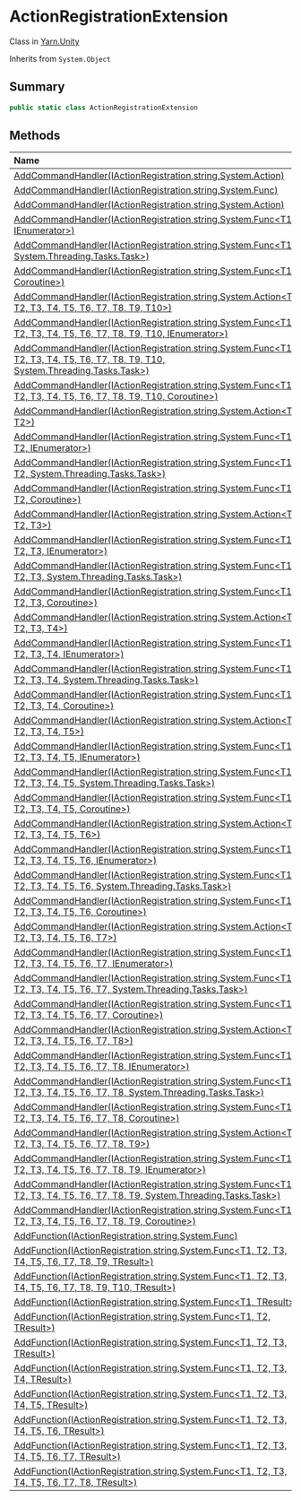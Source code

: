 # ActionRegistrationExtension

Class in [Yarn.Unity](/docs/api/csharp/yarn.unity.md)

Inherits from `System.Object`

## Summary



```csharp
public static class ActionRegistrationExtension
```

## Methods

|Name|Description|
|:---|:---|
|[AddCommandHandler(IActionRegistration,string,System.Action)](/docs/api/csharp/yarn.unity.actionregistrationextension.addcommandhandler-1.md)||
|[AddCommandHandler(IActionRegistration,string,System.Func<Coroutine>)](/docs/api/csharp/yarn.unity.actionregistrationextension.addcommandhandler-32.md)||
|[AddCommandHandler(IActionRegistration,string,System.Action<T1>)](/docs/api/csharp/yarn.unity.actionregistrationextension.addcommandhandler-2.md)||
|[AddCommandHandler(IActionRegistration,string,System.Func<T1, IEnumerator>)](/docs/api/csharp/yarn.unity.actionregistrationextension.addcommandhandler-22.md)||
|[AddCommandHandler(IActionRegistration,string,System.Func<T1, System.Threading.Tasks.Task>)](/docs/api/csharp/yarn.unity.actionregistrationextension.addcommandhandler-12.md)||
|[AddCommandHandler(IActionRegistration,string,System.Func<T1, Coroutine>)](/docs/api/csharp/yarn.unity.actionregistrationextension.addcommandhandler-33.md)||
|[AddCommandHandler(IActionRegistration,string,System.Action<T1, T2, T3, T4, T5, T6, T7, T8, T9, T10>)](/docs/api/csharp/yarn.unity.actionregistrationextension.addcommandhandler-11.md)||
|[AddCommandHandler(IActionRegistration,string,System.Func<T1, T2, T3, T4, T5, T6, T7, T8, T9, T10, IEnumerator>)](/docs/api/csharp/yarn.unity.actionregistrationextension.addcommandhandler-31.md)||
|[AddCommandHandler(IActionRegistration,string,System.Func<T1, T2, T3, T4, T5, T6, T7, T8, T9, T10, System.Threading.Tasks.Task>)](/docs/api/csharp/yarn.unity.actionregistrationextension.addcommandhandler-21.md)||
|[AddCommandHandler(IActionRegistration,string,System.Func<T1, T2, T3, T4, T5, T6, T7, T8, T9, T10, Coroutine>)](/docs/api/csharp/yarn.unity.actionregistrationextension.addcommandhandler-42.md)||
|[AddCommandHandler(IActionRegistration,string,System.Action<T1, T2>)](/docs/api/csharp/yarn.unity.actionregistrationextension.addcommandhandler-3.md)||
|[AddCommandHandler(IActionRegistration,string,System.Func<T1, T2, IEnumerator>)](/docs/api/csharp/yarn.unity.actionregistrationextension.addcommandhandler-23.md)||
|[AddCommandHandler(IActionRegistration,string,System.Func<T1, T2, System.Threading.Tasks.Task>)](/docs/api/csharp/yarn.unity.actionregistrationextension.addcommandhandler-13.md)||
|[AddCommandHandler(IActionRegistration,string,System.Func<T1, T2, Coroutine>)](/docs/api/csharp/yarn.unity.actionregistrationextension.addcommandhandler-34.md)||
|[AddCommandHandler(IActionRegistration,string,System.Action<T1, T2, T3>)](/docs/api/csharp/yarn.unity.actionregistrationextension.addcommandhandler-4.md)||
|[AddCommandHandler(IActionRegistration,string,System.Func<T1, T2, T3, IEnumerator>)](/docs/api/csharp/yarn.unity.actionregistrationextension.addcommandhandler-24.md)||
|[AddCommandHandler(IActionRegistration,string,System.Func<T1, T2, T3, System.Threading.Tasks.Task>)](/docs/api/csharp/yarn.unity.actionregistrationextension.addcommandhandler-14.md)||
|[AddCommandHandler(IActionRegistration,string,System.Func<T1, T2, T3, Coroutine>)](/docs/api/csharp/yarn.unity.actionregistrationextension.addcommandhandler-35.md)||
|[AddCommandHandler(IActionRegistration,string,System.Action<T1, T2, T3, T4>)](/docs/api/csharp/yarn.unity.actionregistrationextension.addcommandhandler-5.md)||
|[AddCommandHandler(IActionRegistration,string,System.Func<T1, T2, T3, T4, IEnumerator>)](/docs/api/csharp/yarn.unity.actionregistrationextension.addcommandhandler-25.md)||
|[AddCommandHandler(IActionRegistration,string,System.Func<T1, T2, T3, T4, System.Threading.Tasks.Task>)](/docs/api/csharp/yarn.unity.actionregistrationextension.addcommandhandler-15.md)||
|[AddCommandHandler(IActionRegistration,string,System.Func<T1, T2, T3, T4, Coroutine>)](/docs/api/csharp/yarn.unity.actionregistrationextension.addcommandhandler-36.md)||
|[AddCommandHandler(IActionRegistration,string,System.Action<T1, T2, T3, T4, T5>)](/docs/api/csharp/yarn.unity.actionregistrationextension.addcommandhandler-6.md)||
|[AddCommandHandler(IActionRegistration,string,System.Func<T1, T2, T3, T4, T5, IEnumerator>)](/docs/api/csharp/yarn.unity.actionregistrationextension.addcommandhandler-26.md)||
|[AddCommandHandler(IActionRegistration,string,System.Func<T1, T2, T3, T4, T5, System.Threading.Tasks.Task>)](/docs/api/csharp/yarn.unity.actionregistrationextension.addcommandhandler-16.md)||
|[AddCommandHandler(IActionRegistration,string,System.Func<T1, T2, T3, T4, T5, Coroutine>)](/docs/api/csharp/yarn.unity.actionregistrationextension.addcommandhandler-37.md)||
|[AddCommandHandler(IActionRegistration,string,System.Action<T1, T2, T3, T4, T5, T6>)](/docs/api/csharp/yarn.unity.actionregistrationextension.addcommandhandler-7.md)||
|[AddCommandHandler(IActionRegistration,string,System.Func<T1, T2, T3, T4, T5, T6, IEnumerator>)](/docs/api/csharp/yarn.unity.actionregistrationextension.addcommandhandler-27.md)||
|[AddCommandHandler(IActionRegistration,string,System.Func<T1, T2, T3, T4, T5, T6, System.Threading.Tasks.Task>)](/docs/api/csharp/yarn.unity.actionregistrationextension.addcommandhandler-17.md)||
|[AddCommandHandler(IActionRegistration,string,System.Func<T1, T2, T3, T4, T5, T6, Coroutine>)](/docs/api/csharp/yarn.unity.actionregistrationextension.addcommandhandler-38.md)||
|[AddCommandHandler(IActionRegistration,string,System.Action<T1, T2, T3, T4, T5, T6, T7>)](/docs/api/csharp/yarn.unity.actionregistrationextension.addcommandhandler-8.md)||
|[AddCommandHandler(IActionRegistration,string,System.Func<T1, T2, T3, T4, T5, T6, T7, IEnumerator>)](/docs/api/csharp/yarn.unity.actionregistrationextension.addcommandhandler-28.md)||
|[AddCommandHandler(IActionRegistration,string,System.Func<T1, T2, T3, T4, T5, T6, T7, System.Threading.Tasks.Task>)](/docs/api/csharp/yarn.unity.actionregistrationextension.addcommandhandler-18.md)||
|[AddCommandHandler(IActionRegistration,string,System.Func<T1, T2, T3, T4, T5, T6, T7, Coroutine>)](/docs/api/csharp/yarn.unity.actionregistrationextension.addcommandhandler-39.md)||
|[AddCommandHandler(IActionRegistration,string,System.Action<T1, T2, T3, T4, T5, T6, T7, T8>)](/docs/api/csharp/yarn.unity.actionregistrationextension.addcommandhandler-9.md)||
|[AddCommandHandler(IActionRegistration,string,System.Func<T1, T2, T3, T4, T5, T6, T7, T8, IEnumerator>)](/docs/api/csharp/yarn.unity.actionregistrationextension.addcommandhandler-29.md)||
|[AddCommandHandler(IActionRegistration,string,System.Func<T1, T2, T3, T4, T5, T6, T7, T8, System.Threading.Tasks.Task>)](/docs/api/csharp/yarn.unity.actionregistrationextension.addcommandhandler-19.md)||
|[AddCommandHandler(IActionRegistration,string,System.Func<T1, T2, T3, T4, T5, T6, T7, T8, Coroutine>)](/docs/api/csharp/yarn.unity.actionregistrationextension.addcommandhandler-40.md)||
|[AddCommandHandler(IActionRegistration,string,System.Action<T1, T2, T3, T4, T5, T6, T7, T8, T9>)](/docs/api/csharp/yarn.unity.actionregistrationextension.addcommandhandler-10.md)||
|[AddCommandHandler(IActionRegistration,string,System.Func<T1, T2, T3, T4, T5, T6, T7, T8, T9, IEnumerator>)](/docs/api/csharp/yarn.unity.actionregistrationextension.addcommandhandler-30.md)||
|[AddCommandHandler(IActionRegistration,string,System.Func<T1, T2, T3, T4, T5, T6, T7, T8, T9, System.Threading.Tasks.Task>)](/docs/api/csharp/yarn.unity.actionregistrationextension.addcommandhandler-20.md)||
|[AddCommandHandler(IActionRegistration,string,System.Func<T1, T2, T3, T4, T5, T6, T7, T8, T9, Coroutine>)](/docs/api/csharp/yarn.unity.actionregistrationextension.addcommandhandler-41.md)||
|[AddFunction(IActionRegistration,string,System.Func<TResult>)](/docs/api/csharp/yarn.unity.actionregistrationextension.addfunction-1.md)||
|[AddFunction(IActionRegistration,string,System.Func<T1, T2, T3, T4, T5, T6, T7, T8, T9, TResult>)](/docs/api/csharp/yarn.unity.actionregistrationextension.addfunction-10.md)||
|[AddFunction(IActionRegistration,string,System.Func<T1, T2, T3, T4, T5, T6, T7, T8, T9, T10, TResult>)](/docs/api/csharp/yarn.unity.actionregistrationextension.addfunction-11.md)||
|[AddFunction(IActionRegistration,string,System.Func<T1, TResult>)](/docs/api/csharp/yarn.unity.actionregistrationextension.addfunction-2.md)||
|[AddFunction(IActionRegistration,string,System.Func<T1, T2, TResult>)](/docs/api/csharp/yarn.unity.actionregistrationextension.addfunction-3.md)||
|[AddFunction(IActionRegistration,string,System.Func<T1, T2, T3, TResult>)](/docs/api/csharp/yarn.unity.actionregistrationextension.addfunction-4.md)||
|[AddFunction(IActionRegistration,string,System.Func<T1, T2, T3, T4, TResult>)](/docs/api/csharp/yarn.unity.actionregistrationextension.addfunction-5.md)||
|[AddFunction(IActionRegistration,string,System.Func<T1, T2, T3, T4, T5, TResult>)](/docs/api/csharp/yarn.unity.actionregistrationextension.addfunction-6.md)||
|[AddFunction(IActionRegistration,string,System.Func<T1, T2, T3, T4, T5, T6, TResult>)](/docs/api/csharp/yarn.unity.actionregistrationextension.addfunction-7.md)||
|[AddFunction(IActionRegistration,string,System.Func<T1, T2, T3, T4, T5, T6, T7, TResult>)](/docs/api/csharp/yarn.unity.actionregistrationextension.addfunction-8.md)||
|[AddFunction(IActionRegistration,string,System.Func<T1, T2, T3, T4, T5, T6, T7, T8, TResult>)](/docs/api/csharp/yarn.unity.actionregistrationextension.addfunction-9.md)||

